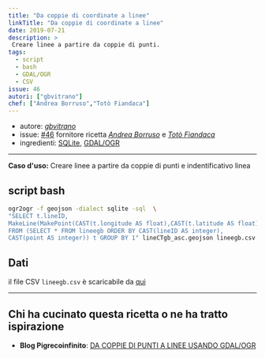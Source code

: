 ```yaml
---
title: "Da coppie di coordinate a linee"
linkTitle: "Da coppie di coordinate a linee"
date: 2019-07-21
description: >
 Creare linee a partire da coppie di punti.
tags:
  - script
  - bash
  - GDAL/OGR
  - CSV
issue: 46
autori: ["gbvitrano"]
chef: ["Andrea Borruso","Totò Fiandaca"]
---
```


* autore: _[gbvitrano](https://twitter.com/gbvitano?lang=it)_
* issue: [#46](https://github.com/opendatasicilia/tansignari/issues/46) fornitore ricetta *[Andrea Borruso](https://twitter.com/aborruso?lang=it)* e _[Totò Fiandaca](https://twitter.com/totofiandaca?lang=it)_
* ingredienti: [SQLite](https://www.sqlite.org/index.html), [GDAL/OGR](https://www.gdal.org/ogr2ogr.html)

---

**Caso d'uso:** Creare linee a partire da coppie di punti e indentificativo linea

## script bash

```bash
ogr2ogr -f geojson -dialect sqlite -sql  \
"SELECT t.lineID,
MakeLine(MakePoint(CAST(t.longitude AS float),CAST(t.latitude AS float),4326)) AS geom
FROM (SELECT * FROM lineegb ORDER BY CAST(lineID AS integer),
CAST(point AS integer)) t GROUP BY 1" lineCTgb_asc.geojson lineegb.csv
```

## Dati

il file CSV `lineegb.csv` è scaricabile da [qui](https://github.com/opendatasicilia/tansignari/files/3098483/lineegb.zip)

---

## Chi ha cucinato questa ricetta o ne ha tratto ispirazione

- **Blog Pigrecoinfinito**: [DA COPPIE DI PUNTI A LINEE USANDO GDAL/OGR](https://pigrecoinfinito.wordpress.com/2019/04/20/da-coppie-di-punti-a-linee-usando-gdal-ogr/)
